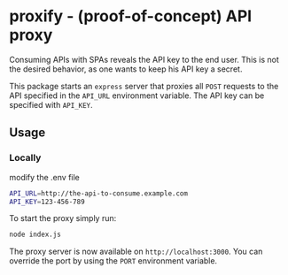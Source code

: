 # proxify - (proof-of-concept) API proxy

Consuming APIs with SPAs reveals the API key to the end user. This is not the
desired behavior, as one wants to keep his API key a secret.

This package starts an `express` server that proxies all `POST` requests to the
API specified in the `API_URL` environment variable. The API key can be
specified with `API_KEY`.

## Usage

### Locally

modify the .env file

```bash
API_URL=http://the-api-to-consume.example.com
API_KEY=123-456-789
```

To start the proxy simply run:

```bash
node index.js
```

The proxy server is now available on `http://localhost:3000`. You can override the port
by using the `PORT` environment variable.

